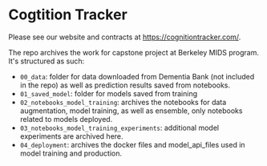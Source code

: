 # Cogtition Tracker

Please see our website and contracts at https://cognitiontracker.com/. 

The repo archives the work for capstone project at Berkeley MIDS program. It's structured as such:
* `00_data`: folder for data downloaded from Dementia Bank (not included in the repo) as well as prediction results saved from notebooks. 
* `01_saved_model`: folder for models saved from training
* `02_notebooks_model_training`: archives the notebooks for data augmentation, model training, as well as ensemble, only notebooks related to models deployed.
* `03_notebooks_model_training_experiments`: additional model experiments are archived here. 
* `04_deployment`: archives the docker files and model_api_files used in model training and production. 